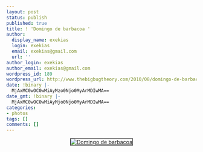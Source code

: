 ```yaml
---
layout: post
status: publish
published: true
title: ! 'Domingo de barbacoa '
author:
  display_name: exekias
  login: exekias
  email: exekias@gmail.com
  url: ''
author_login: exekias
author_email: exekias@gmail.com
wordpress_id: 189
wordpress_url: http://www.thebigbugtheory.com/2010/08/domingo-de-barbacoa-2/
date: !binary |-
  MjAxMC0wOC0wMiAyMzo0Njo0MyArMDIwMA==
date_gmt: !binary |-
  MjAxMC0wOC0wMiAyMjo0Njo0MyArMDIwMA==
categories:
- photos
tags: []
comments: []
---
```

<div style="text-align: center">
<a href="http://www.flickr.com/photos/exekias/4594210897/" title="Domingo de barbacoa "><img src="http://farm4.static.flickr.com/3378/4594210897_9bd1284fdf.jpg" style="border: solid 1px #000;padding: 0" alt="Domingo de barbacoa " /></a><br />
</div></p>
<p></p></p>
